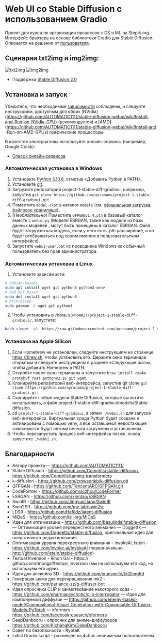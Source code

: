 # Web UI со Stable Diffusion с использованием Gradio
Проект для курса по организации процессов с DS и ML на Stepik.org. Интерфейс браузера на основе библиотеки Gradio для Stable Diffusion. Опирается на решение от [пользователя](https://github.com/AUTOMATIC1111/). 

## Сценарии txt2img и img2img:

![txt2img](txt2img_Screenshot.png)
![img2img](txt2img_Screenshot.png)

- Поддержка [Stable Diffusion 2.0](https://github.com/Stability-AI/stablediffusion)

## Установка и запуск
Убедитесь, что необходимые [зависимости](https://github.com/AUTOMATIC1111/stable-diffusion-webui/wiki/Dependencies) соблюдены, и следуйте инструкциям, доступным для обоих [NVidia] (https://github.com/AUTOMATIC1111/stable-diffusion-webui/wiki/Install-and-Run-on-NVidia-GPU) (рекомендуется) и [AMD](https://github.com/AUTOMATIC1111/stable-diffusion-webui/wiki/Install-and -Run-on-AMD-GPUs) графические процессоры.

В качестве альтернативы используйте онлайн-сервисы (например, Google Colab):
- [Список онлайн-сервисов](https://github.com/AUTOMATIC1111/stable-diffusion-webui/wiki/Online-Services)

### Автоматическая установка в Windows
1. Установите [Python 3.10.6](https://www.python.org/downloads/windows/), отметив «Добавить Python в PATH».
2. Установите [git](https://git-scm.com/download/win).
3. Загрузите репозиторий project-1-stable-diff-gradioui, например, запустив `git clone https://github.com/ayranamo/project-1-stable-diff-gradioui.git`.
4. Поместите `model.ckpt` в каталог `models` (см. [официальная загрузка](https://huggingface.co/CompVis/stable-diffusion-v-1-4-original), [файловое хранилище](https://drive.yerf.org/wl/?id=EBfTrmcCCUAGaQBXVIj5lJmEhjoP1tgl)).
5. _*(Необязательно)*_ Поместите `GFPGANv1.4.pth` в базовый каталог вместе с `webui.py` (Модели ESRGAN, такие как модели из базы данных моделей , могут быть помещены в каталог ESRGAN. Файл будет загружен как модель, если у него есть .pth расширение, и он будет отображаться под своим именем в пользовательском интерфейсе).
6. Запустите `webui-user.bat` из проводника Windows как обычный пользователь без прав администратора.

### Автоматическая установка в Linux
1. Установите зависимости:
```bash
# Debian-based:
sudo apt install wget git python3 python3-venv
# Red Hat-based:
sudo dnf install wget git python3
# Arch-based:
sudo pacman -S wget git python3
```
2. Чтобы установить в `/home/$(whoami)/project-1-stable-diff-gradioui/`, запустите:
```bash
bash <(wget -qO- https://raw.githubusercontent.com/ayranamo/project-1-stable-diff-gradioui/master/webui.sh)
```

### Установка на Apple Silicon
1. Если Homebrew не установлен, следуйте инструкциям на странице https://brew.sh, чтобы установить его. Держите окно терминала открытым и следуйте инструкциям в разделе «Следующие шаги», чтобы добавить Homebrew в PATH.
2. Откройте новое окно терминала и запустите `brew install cmake protobuf rust python@3.10 git wget`.
3. Клонируйте репозиторий веб-интерфейса, запустив git clone `git clone https://github.com/ayranamo/project-1-stable-diff-gradioui.git`.
4. Скопируйте любые модели Stable Diffusion, которые вы хотите использовать, в файл project-1-stable-diff-gradioui/models/Stable-diffusion.
5. cd `project-1-stable-diff-gradioui`, а затем `./webui.sh` для запуска веб-интерфейса. Виртуальная среда Python будет создана и активирована с помощью venv, а все оставшиеся недостающие зависимости будут автоматически загружены и установлены.
6. Чтобы перезапустить процесс веб-интерфейса позже, снова запустите `./webui.sh`.


## Благодарности
- Автору проекта — https://github.com/AUTOMATIC1111/ 
- Stable Diffusion - https://github.com/CompVis/stable-diffusion, https://github.com/CompVis/taming-transformers
- k-diffusion - https://github.com/crowsonkb/k-diffusion.git
- GFPGAN - https://github.com/TencentARC/GFPGAN.git
- CodeFormer - https://github.com/sczhou/CodeFormer
- ESRGAN - https://github.com/xinntao/ESRGAN
- SwinIR - https://github.com/JingyunLiang/SwinIR
- Swin2SR - https://github.com/mv-lab/swin2sr
- LDSR - https://github.com/Hafiidz/latent-diffusion
- MiDaS - https://github.com/isl-org/MiDaS
- Идеи для оптимизации - https://github.com/basujindal/stable-diffusion
— Оптимизация уровня перекрестного внимания — Doggettx — https://github.com/Doggettx/stable-diffusion, оригинальная идея для оперативного редактирования. 
- Оптимизация уровня перекрестного внимания - InvokeAI, lstein - https://github.com/invoke-ai/InvokeAI (первоначально http://github.com/lstein/stable-diffusion) 
- Textual Inversion - Rinon Gal - https:// github.com/rinongal/textual_inversion (мы не используем его код, но используем его идеи).
- Идея для апскейла SD - https://github.com/jquesnelle/txt2imghd 
- Генерация шума для перекрашивания mk2 - https://github.com/parlance-zz/g-diffuser-bot 
- Идея опросчика CLIP и заимствование некоторого кода - https://github.com/pharmapsychotic/clip-interrogator 
— Идея для компонуемой диффузии — https://github.com/energy-based-model/Compositional-Visual-Generation-with-Composable-Diffusion-Models-PyTorch 
— xformers - https://github.com/facebookresearch/xformers 
- DeepDanbooru - опросчик для аниме-диффузоров https://github.com/KichangKim/DeepDanbooru 
- Совет по безопасности - RyotaK 
- Initial Gradio script - размещен на 4chan анонимным пользователем.
